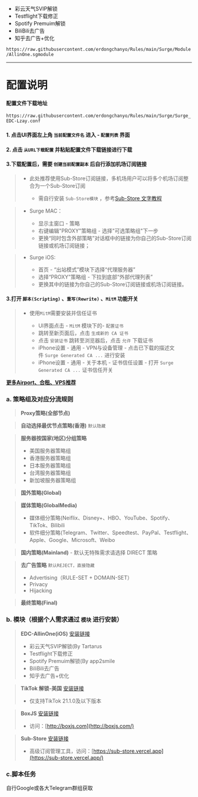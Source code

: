 - 彩云天气SVIP解锁
- Testflight下载修正
- Spotify Premuim解锁
- BiliBili去广告
- 知乎去广告+优化

`https://raw.githubusercontent.com/erdongchanyo/Rules/main/Surge/Module/AllinOne.sgmodule`

---

# 配置说明
#### 配置文件下载地址
`https://raw.githubusercontent.com/erdongchanyo/Rules/main/Surge/Surge_EDC-Lzay.conf`

#### 1. 点击UI界面左上角 `当前配置文件名` 进入 - `配置列表` 界面

#### 2. 点击 `从URL下载配置` 并粘贴配置文件下载链接进行下载

#### 3.下载配置后，需要 `创建当前配置副本` 后自行添加机场订阅链接

> - 此处推荐使用Sub-Store订阅链接，多机场用户可以将多个机场订阅整合为一个Sub-Store订阅
>     
>     - 需自行安装 `Sub-Store模块` ，参考[Sub-Store 文字教程](https://www.notion.so/Sub-Store-6259586994d34c11a4ced5c406264b46)

> - Surge MAC：
>     
>     - 显示主窗口 - 策略
>     - 右键编辑"PROXY"策略组 - 选择"可选策略组"下一步
>     - 更换“同时包含外部策略”对话框中的链接为你自己的Sub-Store订阅链接或机场订阅链接；

> - Surge iOS:
>     
>     - 首页 - “出站模式”模块下选择“代理服务器”
>     - 选择“PROXY”策略组 - 下拉到底部“外部代理列表”
>     - 更换其中的链接为你自己的Sub-Store订阅链接或机场订阅链接。

#### 3.打开 `脚本(Scripting)` 、`重写(Rewrite)` 、`MitM` 功能开关

> - 使用`MitM`需要安装并信任证书
>     
>     - UI界面点击 - `MitM` 模块下的- `配置证书`
>     - 跳转至新页面后，点击 `生成新的 CA 证书`
>     - 点击 `安装证书` 跳转至浏览器后，点击 `允许` 下载证书
>     - iPhone设置 - 通用 - VPN与设备管理 - 点击已下载的描述文件 `Surge Generated CA ...` 进行安装
>     - iPhone设置 - 通用 - 关于本机 - 证书信任设置 - 打开 `Surge Generated CA ...` 证书信任开关

**[更多Airport、合租、VPS推荐](https://i.erdon.cc/)**

### a. 策略组及对应分流规则

> **Proxy策略(全部节点)**

> **自动选择最优节点策略(香港)** `默认隐藏`

> **服务器按国家(地区)分组策略**
> 
> - 美国服务器策略组
> - 香港服务器策略组
> - 日本服务器策略组
> - 台湾服务器策略组
> - 新加坡服务器策略组

> **国外策略(Global)**

> **媒体策略(GlobalMedia)**
> 
> - 媒体细分策略(Neiflix、Disney+、HBO、YouTube、Spotify、TikTok、Bilibili
> - 软件细分策略(Telegram、Twitter、Speedtest、PayPal、Testflight、Apple、Google、Microsoft、Weibo

> **国内策略(Mainland)** - 默认无特殊需求请选择 DIRECT 策略

> **去广告策略** `默认REJECT，直接隐藏`
> 
> - Advertising（RULE-SET + DOMAIN-SET）
> - Privacy
> - Hijacking

> **最终策略(Final)**

### b. 模块（根据个人需求通过 `模块` 进行安装）

> **EDC-AllinOne(iOS)** [安装链接](https://raw.githubusercontent.com/erdongchanyo/Rules/main/Surge/Module/AllinOne.sgmodule)
> 
> - 彩云天气SVIP解锁(By Tartarus
> - Testflight下载修正
> - Spotify Premuim解锁(By app2smile
> - BiliBili去广告
> - 知乎去广告+优化

> **TikTok 解锁-美国** [安装链接](https://raw.githubusercontent.com/blackmatrix7/ios_rule_script/master/external/Surge/TikTokUnlock/TikTokUS.sgmodule)
> 
> - 仅支持TikTok 21.1.0及以下版本

> **BoxJS** [安装链接](https://raw.githubusercontent.com/chavyleung/scripts/master/box/rewrite/boxjs.rewrite.surge.sgmodule)
> 
> - 访问：[http://boxjs.com](http://boxjs.com/)

> **Sub-Store** [安装链接](https://raw.githubusercontent.com/Peng-YM/Sub-Store/master/config/Surge.sgmodule)
> 
> - 高级订阅管理工具，访问：[https://sub-store.vercel.app](https://sub-store.vercel.app/)

### c.脚本任务

自行Google或各大Telegram群组获取
















